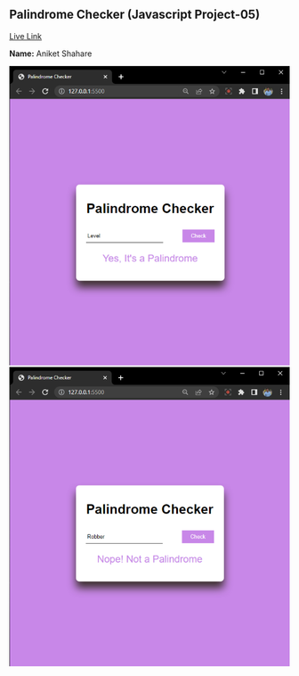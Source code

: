 ## Palindrome Checker (Javascript Project-05)  
[Live Link]()

**Name:** Aniket Shahare

![image](/images/Palindrome.png)
![image](/images/NotPalindrome.png)